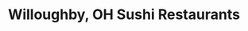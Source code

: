 ---
layout: city
title: Willoughby, OH Sushi Restaurants
permalink: /ohio/willoughby/
stateAbbr: OH
stateName: Ohio
cityName: Willoughby
---